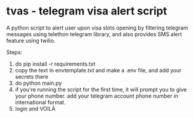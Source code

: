 # tvas - telegram visa alert script
A python script to alert user upon visa slots opening by filtering telegram messages using telethon telegram library, and also provides SMS alert feature using twilio. 

Steps:
1. do pip install -r requirements.txt
2. copy the text in envtemplate.txt and make a .env file, and add your secrets there
3. do python main.py
4. if you're running the script for the first time, it will prompt you to give your phone number. add your telegram account phone number in international format.
5. login and VOILÀ 